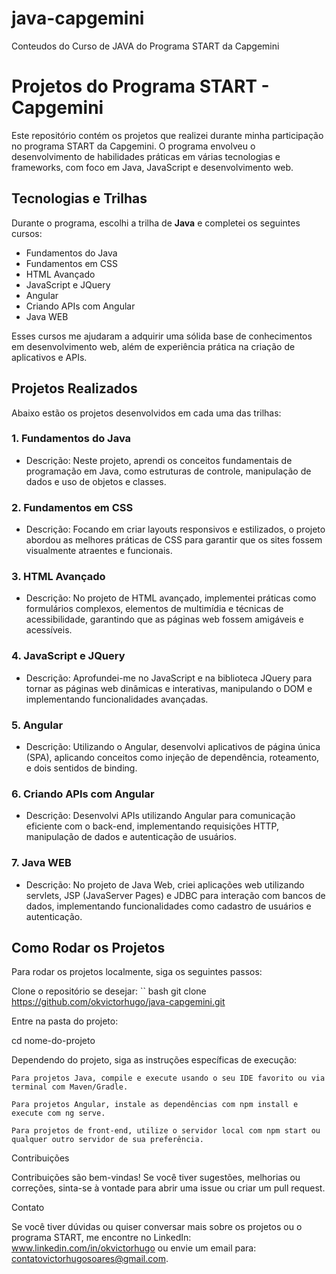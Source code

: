 # java-capgemini
Conteudos do Curso de JAVA do Programa START da Capgemini

# Projetos do Programa START - Capgemini

Este repositório contém os projetos que realizei durante minha participação no programa START da Capgemini. O programa envolveu o desenvolvimento de habilidades práticas em várias tecnologias e frameworks, com foco em Java, JavaScript e desenvolvimento web.

## Tecnologias e Trilhas

Durante o programa, escolhi a trilha de **Java** e completei os seguintes cursos:

- Fundamentos do Java
- Fundamentos em CSS
- HTML Avançado
- JavaScript e JQuery
- Angular
- Criando APIs com Angular
- Java WEB

Esses cursos me ajudaram a adquirir uma sólida base de conhecimentos em desenvolvimento web, além de experiência prática na criação de aplicativos e APIs.

## Projetos Realizados

Abaixo estão os projetos desenvolvidos em cada uma das trilhas:

### 1. Fundamentos do Java
- Descrição: Neste projeto, aprendi os conceitos fundamentais de programação em Java, como estruturas de controle, manipulação de dados e uso de objetos e classes.

### 2. Fundamentos em CSS
- Descrição: Focando em criar layouts responsivos e estilizados, o projeto abordou as melhores práticas de CSS para garantir que os sites fossem visualmente atraentes e funcionais.

### 3. HTML Avançado
- Descrição: No projeto de HTML avançado, implementei práticas como formulários complexos, elementos de multimídia e técnicas de acessibilidade, garantindo que as páginas web fossem amigáveis e acessíveis.

### 4. JavaScript e JQuery
- Descrição: Aprofundei-me no JavaScript e na biblioteca JQuery para tornar as páginas web dinâmicas e interativas, manipulando o DOM e implementando funcionalidades avançadas.

### 5. Angular
- Descrição: Utilizando o Angular, desenvolvi aplicativos de página única (SPA), aplicando conceitos como injeção de dependência, roteamento, e dois sentidos de binding.

### 6. Criando APIs com Angular
- Descrição: Desenvolvi APIs utilizando Angular para comunicação eficiente com o back-end, implementando requisições HTTP, manipulação de dados e autenticação de usuários.

### 7. Java WEB
- Descrição: No projeto de Java Web, criei aplicações web utilizando servlets, JSP (JavaServer Pages) e JDBC para interação com bancos de dados, implementando funcionalidades como cadastro de usuários e autenticação.

## Como Rodar os Projetos

Para rodar os projetos localmente, siga os seguintes passos:

Clone o repositório se desejar:
  `` bash
   git clone https://github.com/okvictorhugo/java-capgemini.git

   Entre na pasta do projeto:

cd nome-do-projeto

Dependendo do projeto, siga as instruções específicas de execução:

    Para projetos Java, compile e execute usando o seu IDE favorito ou via terminal com Maven/Gradle.

    Para projetos Angular, instale as dependências com npm install e execute com ng serve.

    Para projetos de front-end, utilize o servidor local com npm start ou qualquer outro servidor de sua preferência.

   Contribuições

Contribuições são bem-vindas! Se você tiver sugestões, melhorias ou correções, sinta-se à vontade para abrir uma issue ou criar um pull request.


Contato

Se você tiver dúvidas ou quiser conversar mais sobre os projetos ou o programa START, me encontre no LinkedIn: www.linkedin.com/in/okvictorhugo ou envie um email para: contatovictorhugosoares@gmail.com.
